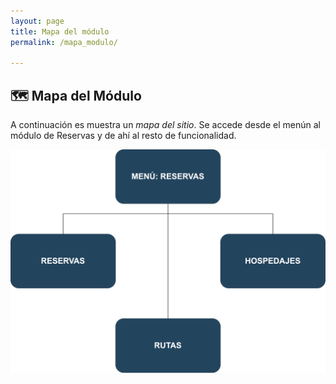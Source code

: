 ```yaml
---
layout: page
title: Mapa del módulo
permalink: /mapa_modulo/

--- 
```

## 🗺️ Mapa del Módulo

A continuación es muestra un *mapa del sitio*. Se accede desde el menún al módulo de Reservas y de ahí al resto de funcionalidad.

![Mapa del módulo](../../images/mapa_modulo.svg)